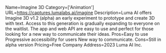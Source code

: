 Name=Imagine 3D
Category=['Animation']
URL=https://captures.lumalabs.ai/imagine
Description=Luma AI offers Imagine 3D v1.2 (alpha) an early experiment to prototype and create 3D with text. Access to this generation is gradually expanding to everyone on the waitlist. The app and web API are easy to use and perfect for those looking for a new way to communicate their ideas.
Pros=Easy to use Progressive accessibility for users New way to communicate.
Cons=Still in alpha version
Pricing=Free
Company Address=2023 Luma AI Inc.
